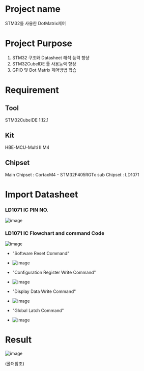# Project name
STM32를 사용한 DotMatrix제어

# Project Purpose
1. STM32 구조와 Datasheet 해석 능력 향샹
2. STM32CubeIDE 툴 사용능력 향상
3. GPIO 및 Dot Matrix 제어방법 학습

# Requirement

## Tool
STM32CubeIDE 1.12.1

## Kit 
HBE-MCU-Multi II M4

## Chipset 
Main Chipset : CortaxM4 - STM32F405RGTx
sub Chipset : LD1071

# Import Datasheet
### LD1071 IC PIN NO.
![image](https://github.com/HJW1250/Intel_Edge_AI_Academy/assets/114561883/f387bc67-631f-4eb2-9d43-b7eb18b43815)

### LD1071 IC Flowchart and command Code
![image](https://github.com/HJW1250/Intel_Edge_AI_Academy/assets/114561883/23c4463b-14a5-4bd9-9375-919b6df0a9ed)

- "Software Reset Command"
- 
  ![image](https://github.com/HJW1250/Intel_Edge_AI_Academy/assets/114561883/f2b34d73-4a6b-46e9-a13c-9006e9fb0b6e)

- "Configuration Register Write Command"
- 
  ![image](https://github.com/HJW1250/Intel_Edge_AI_Academy/assets/114561883/5bd077e1-713a-4363-b127-f6f81603d98a)

- "Display Data Write Command"
- 
  ![image](https://github.com/HJW1250/Intel_Edge_AI_Academy/assets/114561883/b86f37d7-b584-4e2a-8743-74dbe835dafc)

- "Global Latch Command"
- 
  ![image](https://github.com/HJW1250/Intel_Edge_AI_Academy/assets/114561883/b7b6cbfc-0cd9-457e-b448-26eda3ec6a54)

# Result
![image](https://github.com/HJW1250/Intel_Edge_AI_Academy/assets/114561883/49ef2f57-5bd4-43cb-90f9-a8b81a9a44ce)

(폴더참조)
